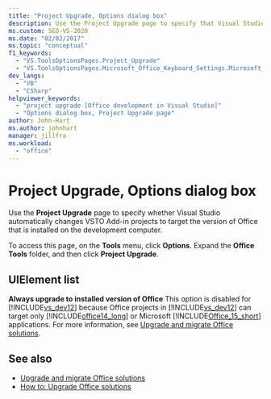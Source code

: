 ```yaml
---
title: "Project Upgrade, Options dialog box"
description: Use the Project Upgrade page to specify that Visual Studio automatically changes VSTO Add-in projects to target the version of Office on the development computer.
ms.custom: SEO-VS-2020
ms.date: "02/02/2017"
ms.topic: "conceptual"
f1_keywords:
  - "VS.ToolsOptionsPages.Project_Upgrade"
  - "VS.ToolsOptionsPages.Microsoft_Office_Keyboard_Settings.Microsoft_Office_Upgrade"
dev_langs:
  - "VB"
  - "CSharp"
helpviewer_keywords:
  - "project upgrade [Office development in Visual Studio]"
  - "Options dialog box, Project Upgrade page"
author: John-Hart
ms.author: johnhart
manager: jillfra
ms.workload:
  - "office"
---
```

# Project Upgrade, Options dialog box
  Use the **Project Upgrade** page to specify whether Visual Studio automatically changes VSTO Add-in projects to target the version of Office that is installed on the development computer.

 To access this page, on the **Tools** menu, click **Options**. Expand the **Office Tools** folder, and then click **Project Upgrade**.

## UIElement list
 **Always upgrade to installed version of Office**
 This option is disabled for [!INCLUDE[vs_dev12](../vsto/includes/vs-dev12-md.md)] because Office projects in [!INCLUDE[vs_dev12](../vsto/includes/vs-dev12-md.md)] can target only [!INCLUDE[office14_long](../vsto/includes/office14-long-md.md)] or Microsoft [!INCLUDE[Office_15_short](../vsto/includes/office-15-short-md.md)] applications. For more information, see [Upgrade and migrate Office solutions](../vsto/upgrading-and-migrating-office-solutions.md).

## See also
- [Upgrade and migrate Office solutions](../vsto/upgrading-and-migrating-office-solutions.md)
- [How to: Upgrade Office solutions](/previous-versions/4bez6837(v=vs.140))